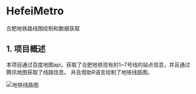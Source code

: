 # HefeiMetro
合肥地铁路线图绘制和数据获取

## 1. 项目概述
本项目通过百度地图api，获取了合肥地铁现有的1~7号线的站点信息，并且通过腾讯地图获取了线路信息。
并且借助R语言绘制了地铁线路图。

![地铁线路图](https://cdn.luogu.com.cn/upload/image_hosting/8gltny68.png)
